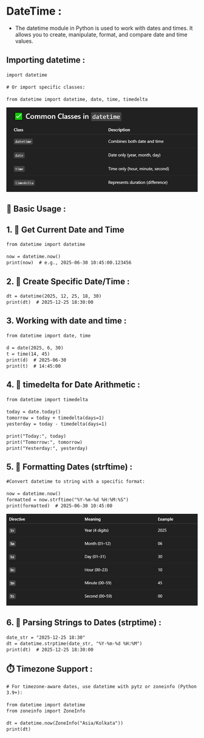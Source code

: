 # DateTime :
- The datetime module in Python is used to work with dates and times. It allows you to create, manipulate, format, and compare date and time values.

## Importing datetime :
```
import datetime

# Or import specific classes:

from datetime import datetime, date, time, timedelta
```

![](assets/datetime.png)

## 🧭 Basic Usage :
## 1. 📅 Get Current Date and Time
```
from datetime import datetime

now = datetime.now()
print(now)  # e.g., 2025-06-30 10:45:00.123456

```

## 2. 📅 Create Specific Date/Time :
```
dt = datetime(2025, 12, 25, 18, 30)
print(dt)  # 2025-12-25 18:30:00

```

## 3. Working with date and time :
```
from datetime import date, time

d = date(2025, 6, 30)
t = time(14, 45)
print(d)  # 2025-06-30
print(t)  # 14:45:00

```

## 4. 🧮 timedelta for Date Arithmetic :
```
from datetime import timedelta

today = date.today()
tomorrow = today + timedelta(days=1)
yesterday = today - timedelta(days=1)

print("Today:", today)
print("Tomorrow:", tomorrow)
print("Yesterday:", yesterday)

```

## 5. 🧾 Formatting Dates (strftime) :
```
#Convert datetime to string with a specific format:

now = datetime.now()
formatted = now.strftime("%Y-%m-%d %H:%M:%S")
print(formatted)  # 2025-06-30 10:45:00

```
![](assets/Screenshot_1.png)

## 6. 🔄 Parsing Strings to Dates (strptime) :
```
date_str = "2025-12-25 18:30"
dt = datetime.strptime(date_str, "%Y-%m-%d %H:%M")
print(dt)  # 2025-12-25 18:30:00

```

## ⏱️ Timezone Support :
```
# For timezone-aware dates, use datetime with pytz or zoneinfo (Python 3.9+):

from datetime import datetime
from zoneinfo import ZoneInfo

dt = datetime.now(ZoneInfo("Asia/Kolkata"))
print(dt)

```